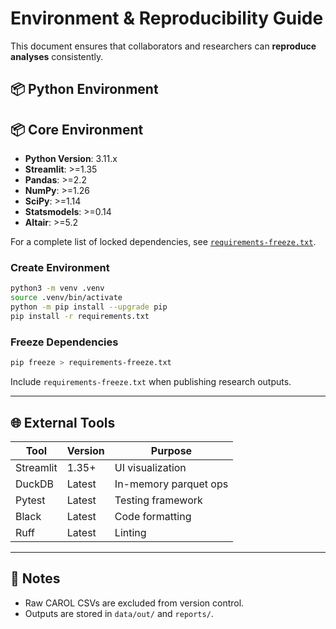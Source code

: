 # Environment & Reproducibility Guide

This document ensures that collaborators and researchers can **reproduce analyses** consistently.

## 📦 Python Environment

## 📦 Core Environment

- **Python Version**: 3.11.x
- **Streamlit**: >=1.35
- **Pandas**: >=2.2
- **NumPy**: >=1.26
- **SciPy**: >=1.14
- **Statsmodels**: >=0.14
- **Altair**: >=5.2

For a complete list of locked dependencies, see [`requirements-freeze.txt`](requirements-freeze.txt).

### Create Environment

```bash
python3 -m venv .venv
source .venv/bin/activate
python -m pip install --upgrade pip
pip install -r requirements.txt
```

### Freeze Dependencies

```bash
pip freeze > requirements-freeze.txt
```

Include `requirements-freeze.txt` when publishing research outputs.

---

## 🌐 External Tools

| Tool      | Version | Purpose                 |
|-----------|--------|-------------------------|
| Streamlit | 1.35+  | UI visualization        |
| DuckDB    | Latest | In-memory parquet ops   |
| Pytest    | Latest | Testing framework       |
| Black     | Latest | Code formatting         |
| Ruff      | Latest | Linting                 |

---

## 📄 Notes

- Raw CAROL CSVs are excluded from version control.
- Outputs are stored in `data/out/` and `reports/`.
